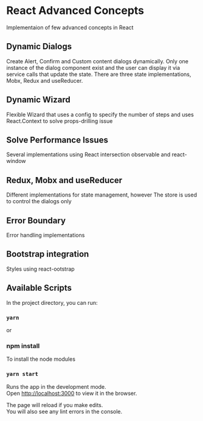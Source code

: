 # React Advanced Concepts

Implementaion of few advanced concepts in React
## Dynamic Dialogs
Create Alert, Confirm and Custom content dialogs dynamically. Only one instance of the dialog component exist and the user can display it via service calls that update the state. There are three state implementations, Mobx, Redux and useReducer.
## Dynamic Wizard
Flexible Wizard that uses a config to specify the number of steps and uses React.Context to solve props-drilling issue
## Solve Performance Issues
Several implementations using React intersection observable and react-window
## Redux, Mobx and useReducer
Different implementations for state management, however The store is used to control the dialogs only
## Error Boundary
Error handling implementations
## Bootstrap integration
Styles using react-ootstrap
## Available Scripts

In the project directory, you can run:

### `yarn`
or
### npm install

To install the node modules

### `yarn start`

Runs the app in the development mode.\
Open [http://localhost:3000](http://localhost:3000) to view it in the browser.

The page will reload if you make edits.\
You will also see any lint errors in the console.